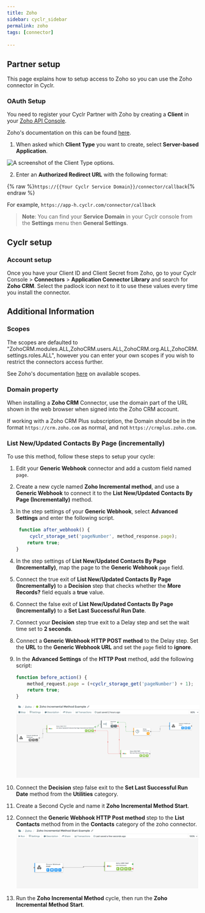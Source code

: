 ```yaml
---
title: Zoho
sidebar: cyclr_sidebar
permalink: zoho
tags: [connector]

---
```


## Partner setup

This page explains how to setup access to Zoho so you can use the Zoho connector in Cyclr.

### OAuth Setup

You need to register your Cyclr Partner with Zoho by creating a **Client** in your [Zoho API Console](https://accounts.zoho.com/developerconsole).

Zoho's documentation on this can be found [here](https://www.zoho.com/accounts/protocol/oauth-setup.html).


1.  When asked which **Client Type** you want to create, select **Server-based Application**.

![A screenshot of the Client Type options.](./images/Zoho_ClientType.png)


2.  Enter an **Authorized Redirect URL** with the following format:

{% raw %}`https://{{Your Cyclr Service Domain}}/connector/callback`{% endraw %}

For example, ```https://app-h.cyclr.com/connector/callback```

> **Note**: You can find your **Service Domain** in your Cyclr console from the **Settings** menu then **General Settings**.

## Cyclr setup

### Account setup

Once you have your Client ID and Client Secret from Zoho, go to your Cyclr Console > **Connectors** > **Application Connector Library** and search for **Zoho CRM**. Select the padlock icon next to it to use these values every time you install the connector.

## Additional Information

### Scopes

The scopes are defaulted to "ZohoCRM.modules.ALL,ZohoCRM.users.ALL,ZohoCRM.org.ALL,ZohoCRM.settings.roles.ALL", however you can enter your own scopes if you wish to restrict the connectors access further.

See Zoho's documentation [here](https://www.zoho.com/crm/developer/docs/api/v2/scopes.html) on available scopes.

### Domain property

When installing a **Zoho CRM** Connector, use the domain part of the URL shown in the web browser when signed into the Zoho CRM account.

If working with a Zoho CRM Plus subscription, the Domain should be in the format ```https://crm.zoho.com``` as normal, and not ```https://crmplus.zoho.com```.

### List New/Updated Contacts By Page (incrementally)

To use this method, follow these steps to setup your cycle: 

1. Edit your **Generic Webhook** connector and add a custom field named `page`.

2. Create a new cycle named **Zoho Incremental method**, and use a **Generic Webhook** to connect it to the **List New/Updated Contacts By Page (Incrementally)** method. 

3. In the step settings of your **Generic Webhook**, select **Advanced Settings** and enter the following script.

   ```javascript
    function after_webhook() {   
        cyclr_storage_set('pageNumber', method_response.page);
       return true;
   }
   ```

4. In the step settings of **List New/Updated Contacts By Page (Incrementally)**, map the page to the **Generic Webhook** `page` field. 

5. Connect the true exit of **List New/Updated Contacts By Page (Incrementally)** to a **Decision** step that checks whether the **More Records?** field equals a **true** value.

6. Connect the false exit of **List New/Updated Contacts By Page (Incrementally)** to a **Set Last Successful Run Date**. 

7. Connect your **Decision** step true exit to a Delay step and set the wait time set to **2 seconds**.

8. Connect a **Generic Webhook HTTP POST method** to the Delay step. Set the **URL** to the **Generic Webhook URL** and set the `page` field to **ignore**.

9. In the **Advanced Settings** of the **HTTP Post** method, add the following script:

   ```javascript
   function before_action() {
       method_request.page = (+cyclr_storage_get('pageNumber') + 1);
       return true;
   }
   ```

   ![The zoho incremental cycle.](./images/zoho_incremental_cycle.png)

10. Connect the **Decision** step false exit to the **Set Last Successful Run Date** method from the **Utilities** category.

11. Create a Second Cycle and name it **Zoho Incremental Method Start**. 

12. Connect the **Generic Webhook HTTP Post method** step to the **List Contacts** method from in the **Contacts** category of the zoho connector.
    ![The zoho start cycle.](./images/zoho_start.png)

13. Run the  **Zoho Incremental Method** cycle, then run the **Zoho Incremental Method Start**. 
